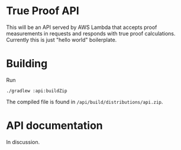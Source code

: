 # True Proof API

This will be an API served by AWS Lambda that accepts proof measurements in requests and responds
with true proof calculations. Currently this is just "hello world" boilerplate.

# Building

Run
```
./gradlew :api:buildZip
```
The compiled file is found in `/api/build/distributions/api.zip`.

# API documentation

In discussion.
